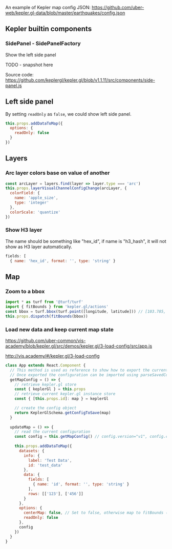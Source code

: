 An example of Kepler map config JSON: https://github.com/uber-web/kepler.gl-data/blob/master/earthquakes/config.json

## Kepler builtin components

### SidePanel - SidePanelFactory

Show the left side panel

TODO - snapshot here

Source code: https://github.com/keplergl/kepler.gl/blob/v1.1.11/src/components/side-panel.js

## Left side panel

By setting `readOnly` as `false`, we could show left side panel.

```js
this.props.addDataToMap({
  options: {
    readOnly: false
  }
})
```

## Layers

### Arc layer colors base on value of another

```js
const arcLayer = layers.find(layer => layer.type === 'arc')
this.props.layerVisualChannelConfigChange(arcLayer, {
  colorField: {
    name: 'apple_size',
    type: 'integer'
  },
  colorScale: 'quantize'
})
```

### Show H3 layer

The name should be something like "hex_id", if name is "h3_hash", it will not show as H3 layer automatically.

```js
fields: [
  { name: 'hex_id', format: '', type: 'string' }
```

## Map

### Zoom to a bbox

```js
import * as turf from '@turf/turf'
import { fitBounds } from 'kepler.gl/actions'
const bbox = turf.bbox(turf.point([longitude, latitude])) // [103.785, 1.435, 103.785, 1.435]
this.props.dispatch(fitBounds(bbox))
```

### Load new data and keep current map state

https://github.com/uber-common/vis-academy/blob/kepler.gl/src/demos/kepler.gl/3-load-config/src/app.js

http://vis.academy/#/kepler.gl/3-load-config

```js
class App extends React.Component {
  // This method is used as reference to show how to export the current kepler.gl instance configuration
  // Once exported the configuration can be imported using parseSavedConfig or load method from KeplerGlSchema
  getMapConfig = () => {
    // retrieve kepler.gl store
    const { keplerGl } = this.props
    // retrieve current kepler.gl instance store
    const { [this.props.id]: map } = keplerGl

    // create the config object
    return KeplerGlSchema.getConfigToSave(map)
  }
  
  updateMap = () => {
    // read the current configuration
    const config = this.getMapConfig() // config.version="v1", config.config.mapState={...}
    
    this.props.addDataToMap({
      datasets: {
        info: {
          label: 'Test Data',
          id: 'test_data'
        },
        data: {
          fields: [
            { name: 'id', format: '', type: 'string' }
          ],
          rows: [['123'], ['456']]
        }
      },
      options: {
        centerMap: false, // Set to false, otherwise map to fitBounds (zoom to data bbox) automatically after data loaded.
        readOnly: false
      },
      config
    })
  }
}
```
